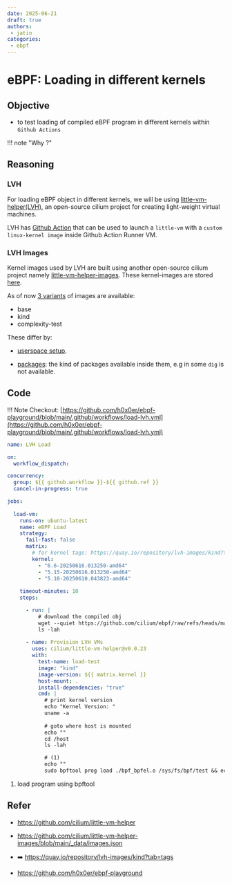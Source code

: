 ```yaml
---
date: 2025-06-21
draft: true
authors:
 - jatin
categories:
 - ebpf
---
```


# eBPF: Loading in different kernels


## Objective

- to test loading of compiled eBPF program in different kernels within `Github Actions`

!!! note "Why ?"
    



## Reasoning


### LVH

For loading eBPF object in different kernels, we will be using [little-vm-helper(LVH)](https://github.com/cilium/little-vm-helper), an open-source cilium project for creating light-weight virtual machines.


LVH has [Github Action](https://github.com/cilium/little-vm-helper/blob/main/action.yaml) that can be used to launch a `little-vm` with a `custom linux-kernel image` inside Github Action Runner VM. 

### LVH Images

Kernel images used by LVH are built using another open-source cilium project namely [little-vm-helper-images](https://github.com/cilium/little-vm-helper-images). 
These kernel-images are stored [here](https://quay.io/repository/lvh-images/kind?tab=tags).

As of now [3 variants](https://github.com/cilium/little-vm-helper-images/blob/main/_data/images.json) of images are available:

 - base
 - kind
 - complexity-test

These differ by:

  - [userspace setup](https://github.com/cilium/little-vm-helper-images/blob/a9fad6b573f8ccb8f40eacb45268ef1b19073ba6/_data/images.json#L18-L33).

  - [packages](https://github.com/cilium/little-vm-helper-images/blob/a9fad6b573f8ccb8f40eacb45268ef1b19073ba6/_data/images.json#L3-L18): the kind of packages available inside them, e.g in some `dig` is not available.

<!-- more -->


## Code


!!! Note
    Checkout: [https://github.com/h0x0er/ebpf-playground/blob/main/.github/workflows/load-lvh.yml](https://github.com/h0x0er/ebpf-playground/blob/main/.github/workflows/load-lvh.yml)

```yaml title="load.yml" linenums="1"
name: LVH Load

on:
  workflow_dispatch:

concurrency:
  group: ${{ github.workflow }}-${{ github.ref }}
  cancel-in-progress: true

jobs:
 
  load-vm:
    runs-on: ubuntu-latest
    name: eBPF Load
    strategy:
      fail-fast: false
      matrix:
        # for kernel tags: https://quay.io/repository/lvh-images/kind?tab=tags
        kernel: 
          - "6.6-20250616.013250-amd64"
          - "5.15-20250616.013250-amd64"
          - "5.10-20250610.043823-amd64"
          
    timeout-minutes: 10
    steps:

      - run: | 
          # download the compiled obj 
          wget --quiet https://github.com/cilium/ebpf/raw/refs/heads/main/examples/cgroup_skb/bpf_bpfel.o  
          ls -lah
      
      - name: Provision LVH VMs
        uses: cilium/little-vm-helper@v0.0.23
        with:
          test-name: load-test
          image: "kind"
          image-version: ${{ matrix.kernel }}
          host-mount: .
          install-dependencies: "true"
          cmd: |
            # print kernel version
            echo "Kernel Version: "
            uname -a
            
            # goto where host is mounted
            echo ""
            cd /host
            ls -lah

            # (1)
            echo ""
            sudo bpftool prog load ./bpf_bpfel.o /sys/fs/bpf/test && echo "Load Success"

```

1. load program using bpftool



## Refer

- https://github.com/cilium/little-vm-helper
- https://github.com/cilium/little-vm-helper-images/blob/main/_data/images.json
- :arrow_right: https://quay.io/repository/lvh-images/kind?tab=tags

- https://github.com/h0x0er/ebpf-playground